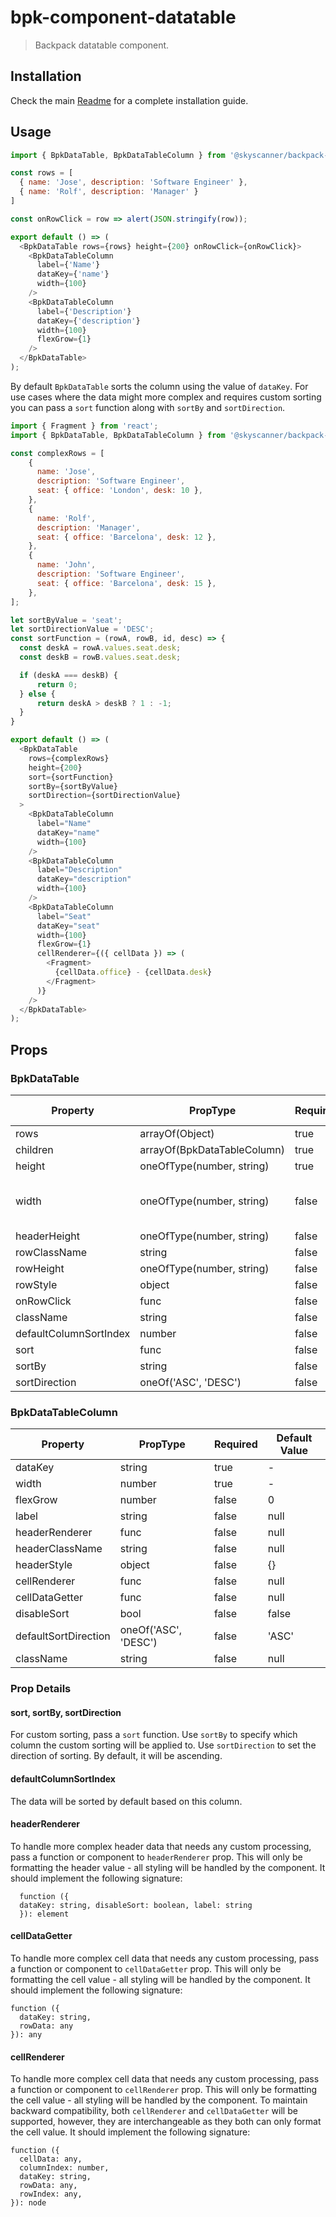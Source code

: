 # bpk-component-datatable

> Backpack datatable component.

## Installation

Check the main [Readme](https://github.com/skyscanner/backpack#usage) for a complete installation guide.

## Usage

```js
import { BpkDataTable, BpkDataTableColumn } from '@skyscanner/backpack-web/bpk-component-datatable';

const rows = [
  { name: 'Jose', description: 'Software Engineer' },
  { name: 'Rolf', description: 'Manager' }
]

const onRowClick = row => alert(JSON.stringify(row));

export default () => (
  <BpkDataTable rows={rows} height={200} onRowClick={onRowClick}>
    <BpkDataTableColumn
      label={'Name'}
      dataKey={'name'}
      width={100}
    />
    <BpkDataTableColumn
      label={'Description'}
      dataKey={'description'}
      width={100}
      flexGrow={1}
    />
  </BpkDataTable>
);
```

By default `BpkDataTable` sorts the column using the value of `dataKey`. For use cases where the data might more complex and requires custom sorting you can pass a `sort` function along with `sortBy` and `sortDirection`.

```js
import { Fragment } from 'react';
import { BpkDataTable, BpkDataTableColumn } from '@skyscanner/backpack-web/bpk-component-datatable';

const complexRows = [
    {
      name: 'Jose',
      description: 'Software Engineer',
      seat: { office: 'London', desk: 10 },
    },
    {
      name: 'Rolf',
      description: 'Manager',
      seat: { office: 'Barcelona', desk: 12 },
    },
    {
      name: 'John',
      description: 'Software Engineer',
      seat: { office: 'Barcelona', desk: 15 },
    },
];

let sortByValue = 'seat';
let sortDirectionValue = 'DESC';
const sortFunction = (rowA, rowB, id, desc) => {
  const deskA = rowA.values.seat.desk;
  const deskB = rowB.values.seat.desk;

  if (deskA === deskB) {
      return 0;
  } else {
      return deskA > deskB ? 1 : -1;
  }
}

export default () => (
  <BpkDataTable
    rows={complexRows}
    height={200}
    sort={sortFunction}
    sortBy={sortByValue}
    sortDirection={sortDirectionValue}
  >
    <BpkDataTableColumn
      label="Name"
      dataKey="name"
      width={100}
    />
    <BpkDataTableColumn
      label="Description"
      dataKey="description"
      width={100}
    />
    <BpkDataTableColumn
      label="Seat"
      dataKey="seat"
      width={100}
      flexGrow={1}
      cellRenderer={({ cellData }) => (
        <Fragment>
          {cellData.office} - {cellData.desk}
        </Fragment>
      )}
    />
  </BpkDataTable>
);
```

## Props

### BpkDataTable

| Property               | PropType                    | Required | Default Value        |
| ---------------------- | --------------------------- | -------- | -------------------- |
| rows                   | arrayOf(Object)             | true     | -                    |
| children               | arrayOf(BpkDataTableColumn) | true     | -                    |
| height                 | oneOfType(number, string)   | true     | -                    |
| width                  | oneOfType(number, string)   | false    | full width of parent |
| headerHeight           | oneOfType(number, string)   | false    | 60                   |
| rowClassName           | string                      | false    | null                 |
| rowHeight              | oneOfType(number, string)   | false    | 60                   |
| rowStyle               | object                      | false    | {}                   |
| onRowClick             | func                        | false    | null                 |
| className              | string                      | false    | null                 |
| defaultColumnSortIndex | number                      | false    | 0                    |
| sort                   | func                        | false    | null                 |
| sortBy                 | string                      | false    | null                 |
| sortDirection          | oneOf('ASC', 'DESC')        | false    | 'ASC'                |


### BpkDataTableColumn

| Property               | PropType                    | Required | Default Value        |
| ---------------------- | --------------------------- | -------- | -------------------- |
| dataKey                | string                      | true     | -                    |
| width                  | number                      | true     | -                    |
| flexGrow               | number                      | false    | 0                    |
| label                  | string                      | false    | null                 |
| headerRenderer         | func                        | false    | null                 |
| headerClassName        | string                      | false    | null                 |
| headerStyle            | object                      | false    | {}                   |
| cellRenderer           | func                        | false    | null                 |
| cellDataGetter         | func                        | false    | null                 |
| disableSort            | bool                        | false    | false                |
| defaultSortDirection   | oneOf('ASC', 'DESC')        | false    | 'ASC'                |
| className              | string                      | false    | null                 |

### Prop Details


#### sort, sortBy, sortDirection

For custom sorting, pass a `sort` function.
Use `sortBy` to specify which column the custom sorting will be applied to.
Use `sortDirection` to set the direction of sorting. By default, it will be ascending.

#### defaultColumnSortIndex

The data will be sorted by default based on this column.

#### headerRenderer

To handle more complex header data that needs any custom processing, pass a function or component to `headerRenderer` prop. This will only be formatting the header value - all styling will be handled by the component.
It should implement the following signature:

```
  function ({
  dataKey: string, disableSort: boolean, label: string
  }): element
```

#### cellDataGetter

To handle more complex cell data that needs any custom processing, pass a function or component to `cellDataGetter` prop. This will only be formatting the cell value - all styling will be handled by the component.
It should implement the following signature:

```
function ({
  dataKey: string,
  rowData: any
}): any
```

#### cellRenderer

To handle more complex cell data that needs any custom processing, pass a function or component to `cellRenderer` prop. This will only be formatting the cell value - all styling will be handled by the component. To maintain backward compatibility, both `cellRenderer` and `cellDataGetter` will be supported, however, they are interchangeable as they both can only format the cell value.
It should implement the following signature:

```
function ({
  cellData: any,
  columnIndex: number,
  dataKey: string,
  rowData: any,
  rowIndex: any,
}): node
```
